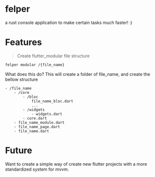 # felper
a rust console application to make certain tasks much faster! :)

# Features

> Create flutter_modular file structure

``` bash
felper modular /{file_name}

```

What does this do? This will create a folder of file_name, and create the bellow structure

```
- /file_name
    - /core
        - /bloc
            file_name_bloc.dart
            ... 
        - /widgets
            - widgets.dart
        - core.dart
    - file_name_module.dart
    - file_name_page.dart 
    - file_name.dart 
```

# Future 

Want to create a simple way of create new flutter projects with a more standardized system for mvvm.

